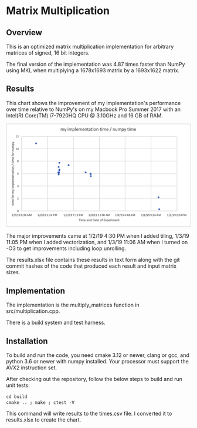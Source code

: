 # Matrix Multiplication
## Overview
This is an optimized matrix multiplication implementation for arbitrary matrices of signed, 16 bit integers.

The final version of the implementation was 4.87 times faster than NumPy using MKL when multiplying a 1678x1693 matrix by a 1693x1622 matrix.

## Results
This chart shows the improvement of my implementation's performance over time relative to NumPy's on my Macbook Pro Summer 2017 with an Intel(R) Core(TM) i7-7920HQ CPU @ 3.10GHz and 16 GB of RAM.

![Chart of my implementation's performance vs NumPy's](https://raw.githubusercontent.com/David-Durst/MatrixMultiplication/master/results.png)

The major improvements came at 1/2/19 4:30 PM when I added tiling, 1/3/19 11:05 PM when I added vectorization, and 1/3/19 11:06 AM when I turned on -O3 to get improvements including loop unrolling.

The results.xlsx file contains these results in text form along with the git commit hashes of the code that produced each result and input matrix sizes.

## Implementation
The implementation is the multiply_matrices function in src/multiplication.cpp.

There is a build system and test harness.

## Installation
To build and run the code, you need cmake 3.12 or newer, clang or gcc, and python 3.6 or newer with numpy installed. Your processor must support the AVX2 instruction set.

After checking out the repository, follow the below steps to build and run unit tests:
```
cd build
cmake .. ; make ; ctest -V
```

This command will write results to the times.csv file. I converted it to results.xlsx to create the chart.
